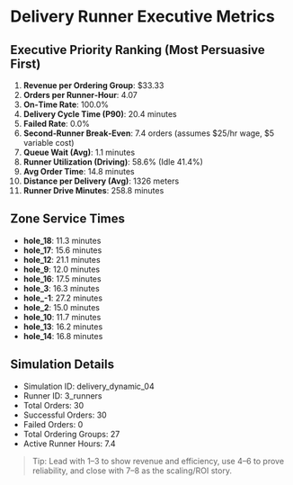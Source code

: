 # Delivery Runner Executive Metrics

## Executive Priority Ranking (Most Persuasive First)
1. **Revenue per Ordering Group**: $33.33
2. **Orders per Runner‑Hour**: 4.07
3. **On‑Time Rate**: 100.0%
4. **Delivery Cycle Time (P90)**: 20.4 minutes
5. **Failed Rate**: 0.0%
6. **Second‑Runner Break‑Even**: 7.4 orders (assumes $25/hr wage, $5 variable cost)
7. **Queue Wait (Avg)**: 1.1 minutes
8. **Runner Utilization (Driving)**: 58.6% (Idle 41.4%)
9. **Avg Order Time**: 14.8 minutes
10. **Distance per Delivery (Avg)**: 1326 meters
11. **Runner Drive Minutes**: 258.8 minutes

## Zone Service Times
- **hole_18**: 11.3 minutes
- **hole_17**: 15.6 minutes
- **hole_12**: 21.1 minutes
- **hole_9**: 12.0 minutes
- **hole_16**: 17.5 minutes
- **hole_3**: 16.3 minutes
- **hole_-1**: 27.2 minutes
- **hole_2**: 15.0 minutes
- **hole_10**: 11.7 minutes
- **hole_13**: 16.2 minutes
- **hole_14**: 16.8 minutes


## Simulation Details
- Simulation ID: delivery_dynamic_04
- Runner ID: 3_runners
- Total Orders: 30
- Successful Orders: 30
- Failed Orders: 0
- Total Ordering Groups: 27
- Active Runner Hours: 7.4

> Tip: Lead with 1–3 to show revenue and efficiency, use 4–6 to prove reliability, and close with 7–8 as the scaling/ROI story.
